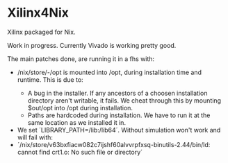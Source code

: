 # Xilinx4Nix

Xilinx packaged for Nix.

Work in progress. Currently Vivado is working pretty good.

The main patches done, are running it in a fhs with:
- /nix/store/<hash>-<pname>/opt is mounted into /opt, during installation time and runtime. This is due to:
  - A bug in the installer. If any ancestors of a choosen installation directory aren't writable, it fails. We cheat through this by mounting $out/opt into /opt during installation.
  - Paths are hardcoded during installation. We have to run it at the same location as we installed it in.
- We set ´LIBRARY_PATH=/lib:/lib64´. Without simulation won't work and will fail with:
-   ´/nix/store/v63bxfiacw082c7ijshf60alvvrpfxsq-binutils-2.44/bin/ld: cannot find crt1.o: No such file or directory´
